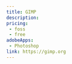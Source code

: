 ```yaml
---
title: GIMP
description:
pricing:
 - foss  
 - free  
adobeApps:
 - Photoshop
link: https://gimp.org
---
```

